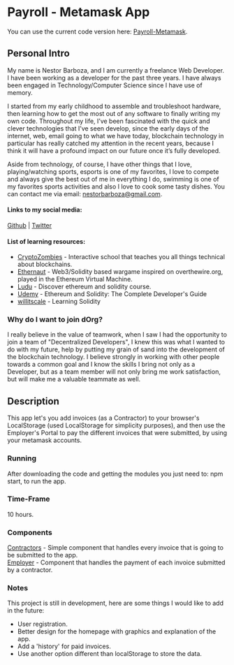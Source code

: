 # Payroll - Metamask App

You can use the current code version here: [Payroll-Metamask](https://payroll-metamask.herokuapp.com/).

## Personal Intro

My name is Nestor Barboza, and I am currently a freelance Web Developer. I have been working as a developer for the past three years. I have always been engaged in Technology/Computer Science since I have use of memory. 

I started from my early childhood to assemble and troubleshoot hardware, then learning how to get the most out of any software to finally writing my own code. Throughout my life, I’ve been fascinated with the quick and clever technologies that I’ve seen develop, since the early days of the internet, web, email going to what we have today, blockchain technology in particular has really catched my attention in the recent years, because I think it will have a profound impact on our future once it’s fully developed.

Aside from technology, of course, I have other things that I love, playing/watching sports, esports is one of my favorites, I love to compete and always give the best out of me in everything I do, swimming is one of my favorites sports activities and also I love to cook some tasty dishes.
You can contact me via email: nestorbarboza@gmail.com.
 

#### Links to my social media:

[Github](https://github.com/nestorbe) |
[Twitter](https://twitter.com/nestorbe)

#### List of learning resources:

- [CryptoZombies](https://cryptozombies.io/) - Interactive school that teaches you all things technical about blockchains.
- [Ethernaut](https://ethernaut.openzeppelin.com/) - Web3/Solidity based wargame inspired on overthewire.org, played in the Ethereum Virtual Machine. 
- [Ludu](https://www.ludu.co/course/ethereum/what-is-ethereum) - Discover ethereum and solidity course.
- [Udemy](https://www.udemy.com/course/ethereum-and-solidity-the-complete-developers-guide/) - Ethereum and Solidity: The Complete Developer's Guide
- [willitscale](https://github.com/willitscale/learning-solidity) - Learning Solidity

### Why do I want to join dOrg?

I really believe in the value of teamwork, when I saw I had the opportunity to join a team of "Decentralized Developers", I knew this was what I wanted to do with my future, help by putting my grain of sand into the development of the blockchain technology.  I believe strongly in working with other people towards a common goal and I know the skills I bring not only as a Developer, but as a team member will not only bring me work satisfaction, but will make me a valuable teammate as well.

## Description

This app let's you add invoices (as a Contractor) to your browser's LocalStorage (used LocalStorage for simplicity purposes), and then use the Employer's Portal to pay the different invoices that were submitted, by using your metamask accounts.

### Running

After downloading the code and getting the modules you just need to: npm start, to run the app.

### Time-Frame

10 hours.

### Components
[Contractors](/src/containers/Contractors.tsx) - Simple component that handles every invoice that is going to be submitted to the app.  
[Employer](/src/containers/Employer.tsx) - Component that handles the payment of each invoice submitted by a contractor.
 

### Notes
This project is still in development, here are some things I would like to add in the future:

- User registration.
- Better design for the homepage with graphics and explanation of the app.
- Add a 'history' for paid invoices.
- Use another option different than localStorage to store the data.
